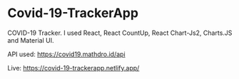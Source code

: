 # Covid-19-TrackerApp

COVID-19 Tracker. I used React, React CountUp, React Chart-Js2, Charts.JS and Material UI.

API used: https://covid19.mathdro.id/api

Live: https://covid-19-trackerapp.netlify.app/
